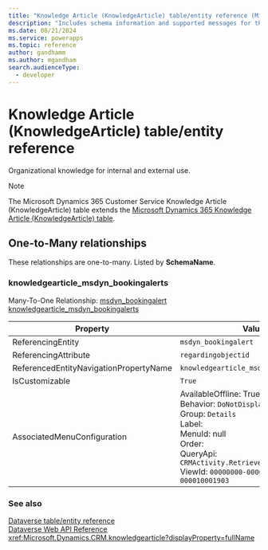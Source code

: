 ```yaml
---
title: "Knowledge Article (KnowledgeArticle) table/entity reference (Microsoft Dynamics 365 Customer Service)"
description: "Includes schema information and supported messages for the Knowledge Article (KnowledgeArticle) table/entity with Microsoft Dynamics 365 Customer Service."
ms.date: 08/21/2024
ms.service: powerapps
ms.topic: reference
author: gandhamm
ms.author: mgandham
search.audienceType: 
  - developer
---
```


# Knowledge Article (KnowledgeArticle) table/entity reference

Organizational knowledge for internal and external use.

> [!NOTE]
> The Microsoft Dynamics 365 Customer Service Knowledge Article (KnowledgeArticle) table extends the [Microsoft Dynamics 365 Knowledge Article (KnowledgeArticle) table](/dynamics365/developer/entities/knowledgearticle).




## One-to-Many relationships

These relationships are one-to-many. Listed by **SchemaName**.

### <a name="BKMK_knowledgearticle_msdyn_bookingalerts"></a> knowledgearticle_msdyn_bookingalerts

Many-To-One Relationship: [msdyn_bookingalert knowledgearticle_msdyn_bookingalerts](msdyn_bookingalert.md#BKMK_knowledgearticle_msdyn_bookingalerts)

|Property|Value|
|---|---|
|ReferencingEntity|`msdyn_bookingalert`|
|ReferencingAttribute|`regardingobjectid`|
|ReferencedEntityNavigationPropertyName|`knowledgearticle_msdyn_bookingalerts`|
|IsCustomizable|`True`|
|AssociatedMenuConfiguration|AvailableOffline: True<br />Behavior: `DoNotDisplay`<br />Group: `Details`<br />Label: <br />MenuId: null<br />Order: <br />QueryApi: `CRMActivity.RetrieveByObject`<br />ViewId: `00000000-0000-0000-00aa-000010001903`|



### See also

[Dataverse table/entity reference](../about-entity-reference.md)  
[Dataverse Web API Reference](/power-apps/developer/data-platform/webapi/reference/about)   
<xref:Microsoft.Dynamics.CRM.knowledgearticle?displayProperty=fullName>
